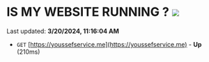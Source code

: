 # IS MY WEBSITE RUNNING ? [![](https://img.shields.io/static/v1?label=Sponsor&message=%E2%9D%A4&logo=GitHub&color=%23fe8e86)](https://github.com/sponsors/<username>)

Last updated: **3/20/2024, 11:16:04 AM**

- `GET` [https://youssefservice.me](https://youssefservice.me) - **Up** (210ms)
